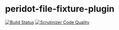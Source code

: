 peridot-file-fixture-plugin
====================================

[![Build Status](https://travis-ci.org/holyshared/peridot-file-fixture-plugin.svg?branch=master)](https://travis-ci.org/holyshared/peridot-file-fixture-plugin)
[![Scrutinizer Code Quality](https://scrutinizer-ci.com/g/holyshared/peridot-file-fixture-plugin/badges/quality-score.png?b=master)](https://scrutinizer-ci.com/g/holyshared/peridot-file-fixture-plugin/?branch=master)

